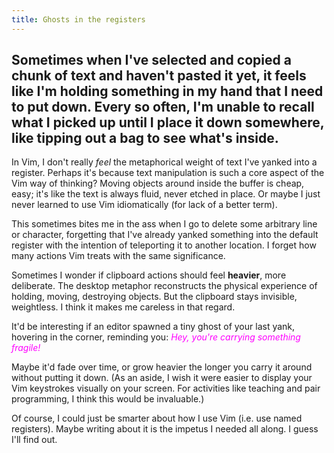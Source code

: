 ```yaml
---
title: Ghosts in the registers
---
```


Sometimes when I've selected and copied a chunk of text and haven't pasted it yet, it feels like I'm holding something in my hand that I need to put down. Every so often, I'm unable to recall what I picked up until I place it down somewhere, like tipping out a bag to see what's inside.
---

In Vim, I don't really *feel* the metaphorical weight of text I've yanked into a register. Perhaps it's because text manipulation is such a core aspect of the Vim way of thinking? Moving objects around inside the buffer is cheap, easy; it's like the text is always fluid, never etched in place. Or maybe I just never learned to use Vim idiomatically (for lack of a better term).

This sometimes bites me in the ass when I go to delete some arbitrary line or character, forgetting that I've already yanked something into the default register with the intention of teleporting it to another location. I forget how many actions Vim treats with the same significance.

Sometimes I wonder if clipboard actions should feel **heavier**, more deliberate. The desktop metaphor reconstructs the physical experience of holding, moving, destroying objects. But the clipboard stays invisible, weightless. I think it makes me careless in that regard.

It'd be interesting if an editor spawned a tiny ghost of your last yank, hovering in the corner, reminding you: <em style="color: fuchsia;">Hey, you're carrying something fragile!</em>

Maybe it'd fade over time, or grow heavier the longer you carry it around without putting it down. (As an aside, I wish it were easier to display your Vim keystrokes visually on your screen. For activities like teaching and pair programming, I think this would be invaluable.)

Of course, I could just be smarter about how I use Vim (i.e. use named registers). Maybe writing about it is the impetus I needed all along. I guess I'll find out.